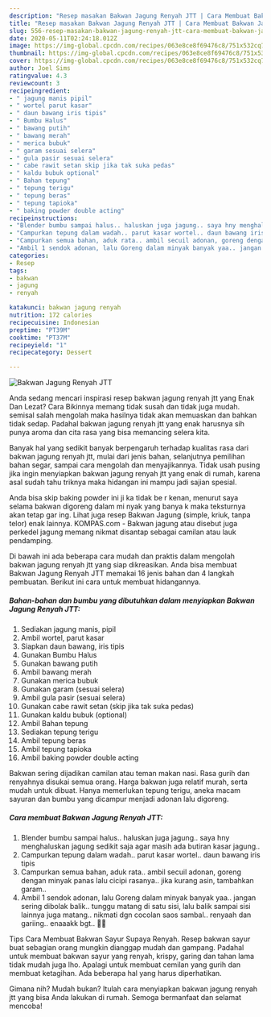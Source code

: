 ```yaml
---
description: "Resep masakan Bakwan Jagung Renyah JTT | Cara Membuat Bakwan Jagung Renyah JTT Yang Menggugah Selera"
title: "Resep masakan Bakwan Jagung Renyah JTT | Cara Membuat Bakwan Jagung Renyah JTT Yang Menggugah Selera"
slug: 556-resep-masakan-bakwan-jagung-renyah-jtt-cara-membuat-bakwan-jagung-renyah-jtt-yang-menggugah-selera
date: 2020-05-11T02:24:18.012Z
image: https://img-global.cpcdn.com/recipes/063e8ce8f69476c8/751x532cq70/bakwan-jagung-renyah-jtt-foto-resep-utama.jpg
thumbnail: https://img-global.cpcdn.com/recipes/063e8ce8f69476c8/751x532cq70/bakwan-jagung-renyah-jtt-foto-resep-utama.jpg
cover: https://img-global.cpcdn.com/recipes/063e8ce8f69476c8/751x532cq70/bakwan-jagung-renyah-jtt-foto-resep-utama.jpg
author: Joel Sims
ratingvalue: 4.3
reviewcount: 3
recipeingredient:
- " jagung manis pipil"
- " wortel parut kasar"
- " daun bawang iris tipis"
- " Bumbu Halus"
- " bawang putih"
- " bawang merah"
- " merica bubuk"
- " garam sesuai selera"
- " gula pasir sesuai selera"
- " cabe rawit setan skip jika tak suka pedas"
- " kaldu bubuk optional"
- " Bahan tepung"
- " tepung terigu"
- " tepung beras"
- " tepung tapioka"
- " baking powder double acting"
recipeinstructions:
- "Blender bumbu sampai halus.. haluskan juga jagung.. saya hny menghaluskan jagung sedikit saja agar masih ada butiran kasar jagung.."
- "Campurkan tepung dalam wadah.. parut kasar wortel.. daun bawang iris tipis"
- "Campurkan semua bahan, aduk rata.. ambil secuil adonan, goreng dengan minyak panas lalu cicipi rasanya.. jika kurang asin, tambahkan garam.."
- "Ambil 1 sendok adonan, lalu Goreng dalam minyak banyak yaa.. jangan sering dibolak balik.. tunggu matang di satu sisi, lalu balik sampai sisi lainnya juga matang.. nikmati dgn cocolan saos sambal.. renyaah dan gariing.. enaaakk bgt.. 🤤🤤"
categories:
- Resep
tags:
- bakwan
- jagung
- renyah

katakunci: bakwan jagung renyah 
nutrition: 172 calories
recipecuisine: Indonesian
preptime: "PT39M"
cooktime: "PT37M"
recipeyield: "1"
recipecategory: Dessert

---
```



![Bakwan Jagung Renyah JTT](https://img-global.cpcdn.com/recipes/063e8ce8f69476c8/751x532cq70/bakwan-jagung-renyah-jtt-foto-resep-utama.jpg)

Anda sedang mencari inspirasi resep bakwan jagung renyah jtt yang Enak Dan Lezat? Cara Bikinnya memang tidak susah dan tidak juga mudah. semisal salah mengolah maka hasilnya tidak akan memuaskan dan bahkan tidak sedap. Padahal bakwan jagung renyah jtt yang enak harusnya sih punya aroma dan cita rasa yang bisa memancing selera kita.

Banyak hal yang sedikit banyak berpengaruh terhadap kualitas rasa dari bakwan jagung renyah jtt, mulai dari jenis bahan, selanjutnya pemilihan bahan segar, sampai cara mengolah dan menyajikannya. Tidak usah pusing jika ingin menyiapkan bakwan jagung renyah jtt yang enak di rumah, karena asal sudah tahu triknya maka hidangan ini mampu jadi sajian spesial.

Anda bisa skip baking powder ini ji ka tidak be r kenan, menurut saya selama bakwan digoreng dalam mi nyak yang banya k maka teksturnya akan tetap gar ing. Lihat juga resep Bakwan Jagung (simple, kriuk, tanpa telor) enak lainnya. KOMPAS.com - Bakwan jagung atau disebut juga perkedel jagung memang nikmat disantap sebagai camilan atau lauk pendamping.


Di bawah ini ada beberapa cara mudah dan praktis dalam mengolah bakwan jagung renyah jtt yang siap dikreasikan. Anda bisa membuat Bakwan Jagung Renyah JTT memakai 16 jenis bahan dan 4 langkah pembuatan. Berikut ini cara untuk membuat hidangannya.

<!--inarticleads1-->

##### Bahan-bahan dan bumbu yang dibutuhkan dalam menyiapkan Bakwan Jagung Renyah JTT:

1. Sediakan  jagung manis, pipil
1. Ambil  wortel, parut kasar
1. Siapkan  daun bawang, iris tipis
1. Gunakan  Bumbu Halus
1. Gunakan  bawang putih
1. Ambil  bawang merah
1. Gunakan  merica bubuk
1. Gunakan  garam (sesuai selera)
1. Ambil  gula pasir (sesuai selera)
1. Gunakan  cabe rawit setan (skip jika tak suka pedas)
1. Gunakan  kaldu bubuk (optional)
1. Ambil  Bahan tepung
1. Sediakan  tepung terigu
1. Ambil  tepung beras
1. Ambil  tepung tapioka
1. Ambil  baking powder double acting


Bakwan sering dijadikan camilan atau teman makan nasi. Rasa gurih dan renyahnya disukai semua orang. Harga bakwan juga relatif murah, serta mudah untuk dibuat. Hanya memerlukan tepung terigu, aneka macam sayuran dan bumbu yang dicampur menjadi adonan lalu digoreng. 

<!--inarticleads2-->

##### Cara membuat Bakwan Jagung Renyah JTT:

1. Blender bumbu sampai halus.. haluskan juga jagung.. saya hny menghaluskan jagung sedikit saja agar masih ada butiran kasar jagung..
1. Campurkan tepung dalam wadah.. parut kasar wortel.. daun bawang iris tipis
1. Campurkan semua bahan, aduk rata.. ambil secuil adonan, goreng dengan minyak panas lalu cicipi rasanya.. jika kurang asin, tambahkan garam..
1. Ambil 1 sendok adonan, lalu Goreng dalam minyak banyak yaa.. jangan sering dibolak balik.. tunggu matang di satu sisi, lalu balik sampai sisi lainnya juga matang.. nikmati dgn cocolan saos sambal.. renyaah dan gariing.. enaaakk bgt.. 🤤🤤


Tips Cara Membuat Bakwan Sayur Supaya Renyah. Resep bakwan sayur buat sebagian orang mungkin dianggap mudah dan gampang. Padahal untuk membuat bakwan sayur yang renyah, krispy, garing dan tahan lama tidak mudah juga lho. Apalagi untuk membuat cemilan yang gurih dan membuat ketagihan. Ada beberapa hal yang harus diperhatikan. 

Gimana nih? Mudah bukan? Itulah cara menyiapkan bakwan jagung renyah jtt yang bisa Anda lakukan di rumah. Semoga bermanfaat dan selamat mencoba!
